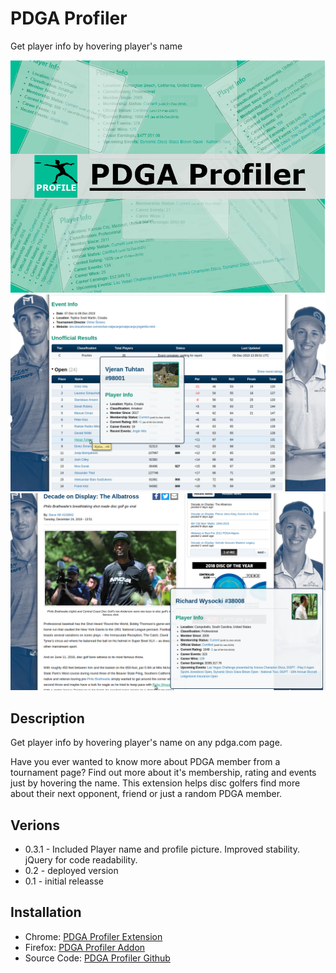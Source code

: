 # PDGA Profiler
Get player info by hovering player's name

![PDGA Profiler](screenshots/PDGAprofiler.png?raw=true "PDGA Profiler" )
![PDGA Profiler on tournament page](screenshots/PDGAprofiler_tournament.png?raw=true "PDGA Profiler - Tournament Page")
![PDGA Profiler on news page](screenshots/PDGAprofiler_news.png?raw=true "PDGA Profiler - News Page")

## Description
Get player info by hovering player's name on any pdga.com page.

Have you ever wanted to know more about PDGA member from a tournament page? Find out more about it's membership, rating and events just by hovering the name.
This extension helps disc golfers find more about their next opponent, friend or just a random PDGA member.

## Verions
* 0.3.1 - Included Player name and profile picture. Improved stability. jQuery for code readability.
* 0.2 - deployed version
* 0.1 - initial releasse

## Installation
* Chrome: [PDGA Profiler Extension](https://chrome.google.com/webstore/detail/pdga-profiler/icgfcpkalamdllnmkjlhockaanelkkck) 
* Firefox: [PDGA Profiler Addon](https://addons.mozilla.org/en-US/firefox/addon/pdga-profiler/)
* Source Code: [PDGA Profiler Github](https://github.com/vtuhtan/PDGAprofiler)

